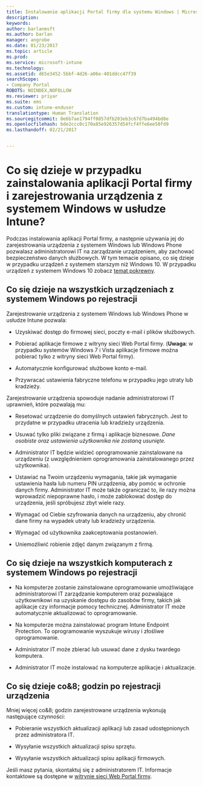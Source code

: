 ```yaml
---
title: Instalowanie aplikacji Portal firmy dla systemu Windows | Microsoft Docs
description: 
keywords: 
author: barlanmsft
ms.author: barlan
manager: angrobe
ms.date: 01/23/2017
ms.topic: article
ms.prod: 
ms.service: microsoft-intune
ms.technology: 
ms.assetid: d65e3452-5bbf-4d26-a06e-401ddcc47f39
searchScope:
- Company Portal
ROBOTS: NOINDEX,NOFOLLOW
ms.reviewer: priyar
ms.suite: ems
ms.custom: intune-enduser
translationtype: Human Translation
ms.sourcegitcommit: 0e6b7ae1794ff0857dfb203eb3c67d7ba494bd8e
ms.openlocfilehash: bde2ccc0c170a85e926357d54fcf4ffe6ee50fd9
ms.lasthandoff: 02/21/2017


---
```



# <a name="what-happens-if-you-install-the-company-portal-app-and-enroll-your-windows-device-in-intune"></a>Co się dzieje w przypadku zainstalowania aplikacji Portal firmy i zarejestrowania urządzenia z systemem Windows w usłudze Intune?

Podczas instalowania aplikacji Portal firmy, a następnie używania jej do zarejestrowania urządzenia z systemem Windows lub Windows Phone pozwalasz administratorowi IT na zarządzanie urządzeniem, aby zachować bezpieczeństwo danych służbowych. W tym temacie opisano, co się dzieje w przypadku urządzeń z systemem starszym niż Windows 10. W przypadku urządzeń z systemem Windows 10 zobacz [temat pokrewny](what-happens-if-you-install-the-company-portal-app-and-enroll-your-device-in-intune-windows10.md).

## <a name="what-happens-to-all-windows-devices-after-enrollment"></a>Co się dzieje na wszystkich urządzeniach z systemem Windows po rejestracji
Zarejestrowanie urządzenia z systemem Windows lub Windows Phone w usłudze Intune pozwala:

-   Uzyskiwać dostęp do firmowej sieci, poczty e-mail i plików służbowych.

-   Pobierać aplikacje firmowe z witryny sieci Web Portal firmy. (__Uwaga__: w przypadku systemów Windows 7 i Vista aplikacje firmowe można pobierać tylko z witryny sieci Web Portal firmy).

-   Automatycznie konfigurować służbowe konto e-mail.

-   Przywracać ustawienia fabryczne telefonu w przypadku jego utraty lub kradzieży.

Zarejestrowanie urządzenia spowoduje nadanie administratorowi IT uprawnień, które pozwalają mu:

-   Resetować urządzenie do domyślnych ustawień fabrycznych. Jest to przydatne w przypadku utracenia lub kradzieży urządzenia.

-   Usuwać tylko pliki związane z firmą i aplikacje biznesowe. *Dane osobiste oraz ustawienia użytkownika nie zostaną usunięte.*

-   Administrator IT będzie widzieć oprogramowanie zainstalowane na urządzeniu (z uwzględnieniem oprogramowania zainstalowanego przez użytkownika).

-   Ustawiać na Twoim urządzeniu wymagania, takie jak wymaganie ustawienia hasła lub numeru PIN urządzenia, aby pomóc w ochronie danych firmy. Administrator IT może także ograniczać to, ile razy można wprowadzić niepoprawne hasło, i może zablokować dostęp do urządzenia, jeśli spróbujesz zbyt wiele razy.

-   Wymagać od Ciebie szyfrowania danych na urządzeniu, aby chronić dane firmy na wypadek utraty lub kradzieży urządzenia.

-   Wymagać od użytkownika zaakceptowania postanowień.

-   Uniemożliwić robienie zdjęć danym związanym z firmą.

## <a name="what-happens-to-all-windows-pcs-after-enrollment"></a>Co się dzieje na wszystkich komputerach z systemem Windows po rejestracji

-  Na komputerze zostanie zainstalowane oprogramowanie umożliwiające administratorowi IT zarządzanie komputerem oraz pozwalające użytkownikowi na uzyskanie dostępu do zasobów firmy, takich jak aplikacje czy informacje pomocy technicznej. Administrator IT może automatycznie aktualizować to oprogramowanie.

-  Na komputerze można zainstalować program Intune Endpoint Protection. To oprogramowanie wyszukuje wirusy i złośliwe oprogramowanie.

-  Administrator IT może zbierać lub usuwać dane z dysku twardego komputera.

-  Administrator IT może instalować na komputerze aplikacje i aktualizacje.

## <a name="what-happens-every-eight-hours-after-device-enrollment"></a>Co się dzieje co&8; godzin po rejestracji urządzenia

Mniej więcej co&8; godzin zarejestrowane urządzenia wykonują następujące czynności:

-   Pobieranie wszystkich aktualizacji aplikacji lub zasad udostępnionych przez administratora IT.

-   Wysyłanie wszystkich aktualizacji spisu sprzętu.

-   Wysyłanie wszystkich aktualizacji spisu aplikacji firmowych.

Jeśli masz pytania, skontaktuj się z administratorem IT. Informacje kontaktowe są dostępne w [witrynie sieci Web Portal firmy](http://portal.manage.microsoft.com).


